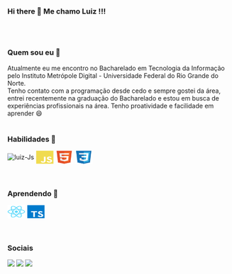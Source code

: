 ### Hi there 👋 Me chamo Luiz !!!
<br> 
<br> 

### Quem sou eu 🤔
Atualmente eu me encontro no Bacharelado em Tecnologia da Informação pelo Instituto Metrópole Digital - Universidade Federal do Rio Grande do Norte.
<br>Tenho contato com a programação desde cedo e sempre gostei da área, entrei recentemente na graduação do Bacharelado e estou em busca de experiências profissionais na área. Tenho proatividade e facilidade em aprender 😄
<br> 
<br> 

### Habilidades 🔭
<div style="display: inline_block">
  <img align="center" alt="luiz-Js" height="30" width="40" src="https://raw.githubusercontent.com/jmnote/z-icons/master/svg/git.svg">
  <img align="center" alt="luiz-Js" height="30" width="40" src="https://raw.githubusercontent.com/devicons/devicon/master/icons/javascript/javascript-plain.svg">
  <img align="center" alt="luiz-HTML" height="30" width="40" src="https://raw.githubusercontent.com/devicons/devicon/master/icons/html5/html5-original.svg">
  <img align="center" alt="luiz-CSS" height="30" width="40" src="https://raw.githubusercontent.com/devicons/devicon/master/icons/css3/css3-original.svg">
</div>
<br> 
<br> 

### Aprendendo 🌱
<div style="display: inline_block">
  <img align="center" alt="luiz-React" height="30" width="40" src="https://raw.githubusercontent.com/devicons/devicon/master/icons/react/react-original.svg">
  <img align="center" alt="luiz-Ts" height="30" width="40" src="https://raw.githubusercontent.com/devicons/devicon/master/icons/typescript/typescript-plain.svg">
</div>
<br>
<br> 

### Sociais
<div>
  <a href="https://www.instagram.com/luiz.eduu1/" target="_blank"><img src="https://img.shields.io/badge/-Instagram-%23E4405F?style=for-the-badge&logo=instagram&logoColor=white" target="_blank"></a>
  <a href = "mailto:dev.luizedu@gmail.com"><img src="https://img.shields.io/badge/-Gmail-%23333?style=for-the-badge&logo=gmail&logoColor=white" target="_blank"></a>
  <a href="https://www.linkedin.com/in/luiz-eduardo-3322b9269/" target="_blank"><img src="https://img.shields.io/badge/-LinkedIn-%230077B5?style=for-the-badge&logo=linkedin&logoColor=white" target="_blank"></a>
</div>


<!--
**Dev-luizedu/dev-luizedu** is a ✨ _special_ ✨ repository because its `README.md` (this file) appears on your GitHub profile.

Here are some ideas to get you started:

- 🔭 I’m currently working on ...
- 🌱 I’m currently learning ...
- 👯 I’m looking to collaborate on ...
- 🤔 I’m looking for help with ...
- 💬 Ask me about ...
- 📫 How to reach me: ...
- 😄 Pronouns: ...
- ⚡ Fun fact: ...
-->
